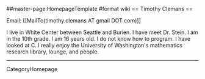 ##master-page:HomepageTemplate
#format wiki
== Timothy Clemans ==

Email: [[MailTo(timothy.clemans AT gmail DOT com)]]

I live in White Center between Seattle and Burien. I have meet Dr. Stein. I am in the 10th grade. I am 16 years old. I do not know how to program. I have looked at C. I really enjoy the University of Washington's mathematics research library, lounge, and people. 



----
CategoryHomepage

